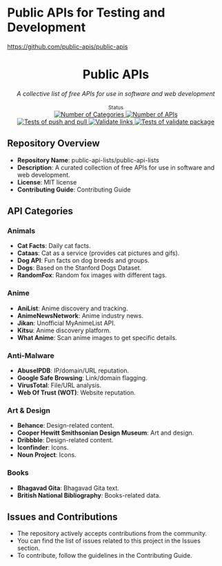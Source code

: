 # Public APIs for Testing and Development

https://github.com/public-apis/public-apis

<div align="center">
    <h1>Public APIs</h1>
    <i>A collective list of free APIs for use in software and web development</i>
</div>

<br />

<div align="center">
    <sup>Status</sup>
    <br />
    <a href="https://github.com/public-apis/public-apis#index">
        <img alt="Number of Categories" src="https://img.shields.io/badge/dynamic/json?url=https://api.publicapis.org/categories&label=Number%20of%20Categories&query=$.count&color=informational" />
    </a>
    <a href="https://github.com/public-apis/public-apis">
        <img alt="Number of APIs" src="https://img.shields.io/badge/dynamic/json?url=https://api.publicapis.org/entries&label=Number%20of%20APIs&query=$.count&color=informational" />
    </a>
    <br />
    <a href="https://github.com/public-apis/public-apis/actions/workflows/test_of_push_and_pull.yml">
        <img alt="Tests of push and pull" src="https://github.com/public-apis/public-apis/actions/workflows/test_of_push_and_pull.yml/badge.svg" />
    </a>
    <a href="https://github.com/public-apis/public-apis/actions/workflows/validate_links.yml">
        <img alt="Validate links" src="https://github.com/public-apis/public-apis/actions/workflows/validate_links.yml/badge.svg" />
    </a>
    <a href="https://github.com/public-apis/public-apis/actions/workflows/test_of_validate_package.yml">
        <img alt="Tests of validate package" src="https://github.com/public-apis/public-apis/actions/workflows/test_of_validate_package.yml/badge.svg" />
    </a>
</div>

## Repository Overview

- **Repository Name**: public-api-lists/public-api-lists
- **Description**: A curated collection of free APIs for use in software and web development.
- **License**: MIT license
- **Contributing Guide**: Contributing Guide

## API Categories

### Animals
- **Cat Facts**: Daily cat facts.
- **Cataas**: Cat as a service (provides cat pictures and gifs).
- **Dog API**: Fun facts on dog breeds and groups.
- **Dogs**: Based on the Stanford Dogs Dataset.
- **RandomFox**: Random fox images with different tags.

### Anime
- **AniList**: Anime discovery and tracking.
- **AnimeNewsNetwork**: Anime industry news.
- **Jikan**: Unofficial MyAnimeList API.
- **Kitsu**: Anime discovery platform.
- **What Anime**: Scan anime images to get specific details.

### Anti-Malware
- **AbuseIPDB**: IP/domain/URL reputation.
- **Google Safe Browsing**: Link/domain flagging.
- **VirusTotal**: File/URL analysis.
- **Web Of Trust (WOT)**: Website reputation.

### Art & Design
- **Behance**: Design-related content.
- **Cooper Hewitt Smithsonian Design Museum**: Art and design.
- **Dribbble**: Design-related content.
- **Iconfinder**: Icons.
- **Noun Project**: Icons.

### Books
- **Bhagavad Gita**: Bhagavad Gita text.
- **British National Bibliography**: Books-related data.

## Issues and Contributions

- The repository actively accepts contributions from the community.
- You can find the list of issues related to this project in the Issues section.
- To contribute, follow the guidelines in the Contributing Guide.


